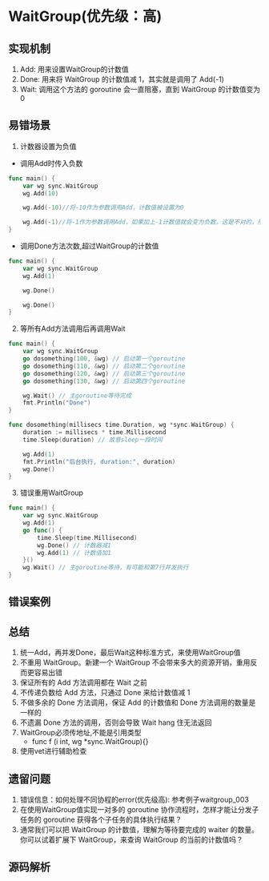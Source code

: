 # WaitGroup(优先级：高)

## 实现机制
1. Add: 用来设置WaitGroup的计数值
2. Done: 用来将 WaitGroup 的计数值减 1，其实就是调用了 Add(-1)
3. Wait: 调用这个方法的 goroutine 会一直阻塞，直到 WaitGroup 的计数值变为 0

## 易错场景
1. 计数器设置为负值

- 调用Add时传入负数
````go
func main() {
    var wg sync.WaitGroup
    wg.Add(10)

    wg.Add(-10)//将-10作为参数调用Add，计数值被设置为0

    wg.Add(-1)//将-1作为参数调用Add，如果加上-1计数值就会变为负数。这是不对的，所以会触发panic
}
````

- 调用Done方法次数,超过WaitGroup的计数值
````go
func main() {
    var wg sync.WaitGroup
    wg.Add(1)

    wg.Done()

    wg.Done()
}
````

2. 等所有Add方法调用后再调用Wait
````go
func main() {
    var wg sync.WaitGroup
    go dosomething(100, &wg) // 启动第一个goroutine
    go dosomething(110, &wg) // 启动第二个goroutine
    go dosomething(120, &wg) // 启动第三个goroutine
    go dosomething(130, &wg) // 启动第四个goroutine

    wg.Wait() // 主goroutine等待完成
    fmt.Println("Done")
}

func dosomething(millisecs time.Duration, wg *sync.WaitGroup) {
    duration := millisecs * time.Millisecond
    time.Sleep(duration) // 故意sleep一段时间

    wg.Add(1)
    fmt.Println("后台执行, duration:", duration)
    wg.Done()
}
````

3. 错误重用WaitGroup
````go
func main() {
    var wg sync.WaitGroup
    wg.Add(1)
    go func() {
        time.Sleep(time.Millisecond)
        wg.Done() // 计数器减1
        wg.Add(1) // 计数值加1
    }()
    wg.Wait() // 主goroutine等待，有可能和第7行并发执行
}
````

## 错误案例



## 总结
1. 统一Add，再并发Done，最后Wait这种标准方式，来使用WaitGroup值
2. 不重用 WaitGroup。新建一个 WaitGroup 不会带来多大的资源开销，重用反而更容易出错
3. 保证所有的 Add 方法调用都在 Wait 之前
4. 不传递负数给 Add 方法，只通过 Done 来给计数值减 1
5. 不做多余的 Done 方法调用，保证 Add 的计数值和 Done 方法调用的数量是一样的
6. 不遗漏 Done 方法的调用，否则会导致 Wait hang 住无法返回
7. WaitGroup必须传地址,不能是引用类型
   - func f (i int, wg *sync.WaitGroup){}
8. 使用vet进行辅助检查

## 遗留问题
1. 错误信息：如何处理不同协程的error(优先级高): 参考例子waitgroup_003
2. 在使用WaitGroup值实现一对多的 goroutine 协作流程时，怎样才能让分发子任务的 goroutine 获得各个子任务的具体执行结果？
3. 通常我们可以把 WaitGroup 的计数值，理解为等待要完成的 waiter 的数量。你可以试着扩展下 WaitGroup，来查询 WaitGroup 的当前的计数值吗？

## 源码解析




